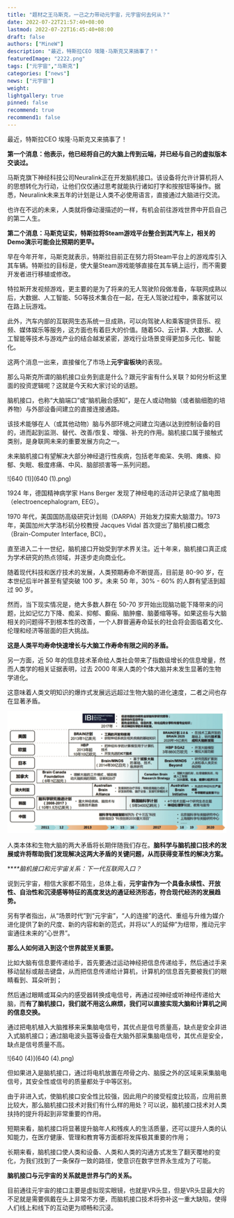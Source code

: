 ```yaml
---
title: "题材之王马斯克，一己之力带动元宇宙，元宇宙何去何从？"
date: 2022-07-22T21:57:40+08:00
lastmod: 2022-07-22T16:45:40+08:00
draft: false
authors: ["MineW"]
description: "最近，特斯拉CEO 埃隆·马斯克又来搞事了！"
featuredImage: "2222.png"
tags: ["元宇宙","马斯克"]
categories: ["news"]
news: ["元宇宙"]
weight: 
lightgallery: true
pinned: false
recommend: true
recommend1: false
---
```


最近，特斯拉CEO 埃隆·马斯克又来搞事了！

**第一个消息：他表示，他已经将自己的大脑上传到云端，并已经与自己的虚拟版本交谈过。**

马斯克旗下神经科技公司Neuralink正在开发脑机接口。该设备将允许计算机将人的思想转化为行动，让他们仅仅通过思考就能执行诸如打字和按按钮等操作。据悉，Neuralink未来五年的计划是让人类不必使用语言，直接通过大脑进行交流。

也许在不远的未来，人类就将像动漫描述的一样，有机会前往游戏世界中开启自己的第二人生。

**第二个消息：马斯克证实，特斯拉将Steam游戏平台整合到其汽车上，相关的Demo演示可能会比预期的更早。**

早在今年开年，马斯克就表示，特斯拉目前正在努力将Steam平台上的游戏库引入其车辆。特斯拉的目标是，使大量Steam游戏能够直接在其车辆上运行，而不需要开发者进行移植或修改。

特拉斯开发视频游戏，更主要的是为了将来的无人驾驶阶段做准备，车联网成熟以后，大数据、人工智能、5G等技术集合在一起，在无人驾驶过程中，乘客就可以在路上玩游戏。

此外，汽车内部的互联网生态系统一旦成熟，可以向驾驶人和乘客提供音乐、视频、媒体娱乐等服务，这方面也有着巨大的价值。随着5G、云计算、大数据、人工智能等技术与游戏产业的结合越发紧密，游戏行业场景变得更加多元化、智能化。

这两个消息一出来，直接催化了市场上**元宇宙板块**的表现。

那么马斯克所谓的脑机接口业务到底是什么？跟元宇宙有什么关联？如何分析这里面的投资逻辑呢？这就是今天和大家讨论的话题。

脑机接口，也称“大脑端口”或“脑机融合感知”，是在人或动物脑（或者脑细胞的培养物）与外部设备间建立的直接连接通路。

该技术能够在人（或其他动物）脑与外部环境之间建立沟通以达到控制设备的目的，进而起到监测、替代、改善/恢复、增强、补充的作用。脑机接口属于接触式类别，是身联网未来的重要发展方向之一。

未来脑机接口有望解决大部分神经退行性疾病，包括老年痴呆、失明、瘫痪、抑郁、失眠、极度疼痛、中风、脑部损害等一系列问题。

![640 (1)](640 (1).png)

1924 年，德国精神病学家 Hans Berger 发现了神经电的活动并记录成了脑电图（electroencephalogram, EEG）。

1970 年代，美国国防高级研究计划局（DARPA）开始发力探索大脑潜力。1973 年，美国加州大学洛杉矶分校教授 Jacques Vidal 首次提出了脑机接口概念（Brain-Computer Interface, BCI）。

直至进入二十一世纪，脑机接口开始受到学术界关注。近十年来，脑机接口真正成为学术研究的热点领域，并逐步走向商业化。

随着现代科技和医疗技术的发展，人类预期寿命不断提高，目前是 80-90 岁，在本世纪后半叶甚至有望突破 100 岁。未来 50 年，30% - 60% 的人群有望活到超过 90 岁。

然而，当下现实情况是，绝大多数人群在 50-70 岁开始出现脑功能下降带来的问题，比如记忆力下降、痴呆、抑郁、癫痫、脑肿瘤、脑萎缩等等。如果这些与大脑相关的问题得不到根本性的改善，一个人群普遍寿命延长的社会将会面临着文化、伦理和经济等层面的巨大挑战。

**这是人类平均寿命快速增长与大脑工作寿命有限之间的矛盾。**

另一方面，近 50 年的信息技术革命给人类社会带来了指数级增长的信息增量，然而人类学的相关证据表明，过去 2000 年来人类的个体大脑并未发生显著的生物学进化。

这意味着人类文明知识的爆炸式发展远远超过生物大脑的进化速度，二者之间也存在显著矛盾。

![640](640.png)

人类本体和生物大脑的两大矛盾将长期伴随我们存在。**脑科学与脑机接口技术的发展或许将帮助我们发现解决这两大矛盾的关键问题，从而获得变革性的解决方案。**

***\*\**脑机接口和元宇宙关系：下一代互联网入口？**

说到元宇宙，相信大家都不陌生，总体上看，**元宇宙作为一个具备永续性、开放性、自治性和沉浸感等特征的高度发达的通证经济形态，符合现代经济的发展趋势。**

另有学者指出，从“场景时代”到“元宇宙”，“人的连接”的迭代、重组与升维为媒介进化提供了新的尺度、新的内容和新的范式，并将以“人的延伸”为纽带，推动元宇宙通往未来的“心世界”。

**那么人如何进入到这个世界就至关重要。**

比如大脑有信息要传递给手，首先要通过运动神经把信息传递给手，然后通过手来移动鼠标或敲击键盘，从而把信息传递给计算机，计算机的信息首先要被我们的眼睛看到、耳朵听到；

然后通过眼睛或耳朵内的感受器转换成电信号，再通过视神经或听神经传递给大脑，而**有了脑机接口，我们就不用这么麻烦，我们可以直接实现大脑和计算机之间的信息交换。**

通过把电机植入大脑推移来采集脑电信号，其优点是信号质量高，缺点是安全非进入式脑机接口；通过脑电波头盔等设备在大脑外部采集脑电信号，其优点是安全，缺点是信号质量不高。

![640 (4)](640 (4).png)

但如果进入是脑机接口，通过将电机放置在颅骨之内、脑膜之外的区域来采集脑电信号，其安全性或信号的质量都处于中等区别。

由于非进入式，使脑机接口安全性比较强，因此用户的接受程度比较高，应用前景比较大，那么脑机接口技术对我们有什么样的用处？可以说，脑机接口技术对人类扶持的提升将起到非常重要的作用。

短期来看，脑机接口将显著提升脑年人和残疾人的生活质量，还可以提升人类的认知能力，在医疗健康、管理和教育等方面都将发挥极其重要的作用；

长期来看，脑机接口使人类和设备、人类和人类的沟通方式发生了翻天覆地的变化，为我们找到了一条保存一致的路径，使意识在数字世界永生成为了可能。

**脑机接口与元宇宙的关系就是世界与门的关系。**

目前通往元宇宙的接口主要是虚拟现实眼镜，也就是VR头显，但是VR头显最大的不足就是需要佩戴在头上非常不方便，而脑机接口技术将弥补这一重大缺陷，使得人们线上和线下的互动更为顺畅和沉浸。